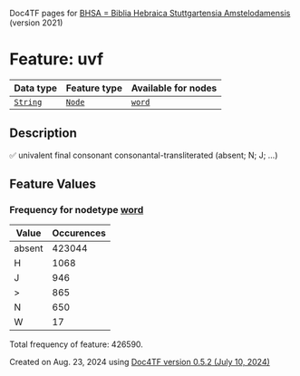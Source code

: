 Doc4TF pages for [BHSA = Biblia Hebraica Stuttgartensia Amstelodamensis](https://github.com/ETCBC/BHSA/tree/master/tf) (version 2021)
# Feature: uvf
Data type|Feature type|Available for nodes
---|---|---
[`String`](featuresbydatatype.md#string)|[`Node`](featuresbytype.md#node)| [`word`](featuresbynodetype.md#word) 
## Description
✅ univalent final consonant consonantal-transliterated (absent; N; J; ...)
## Feature Values
### Frequency for nodetype [word](featuresbynodetype.md#word)
Value|Occurences
---|---
absent|423044
H|1068
J|946
>|865
N|650
W|17

Total frequency of feature: 426590.
  

Created on Aug. 23, 2024 using [Doc4TF version 0.5.2 (July 10, 2024)](https://github.com/tonyjurg/Doc4TF/blob/main/CreateFeatureDoc.ipynb) 
